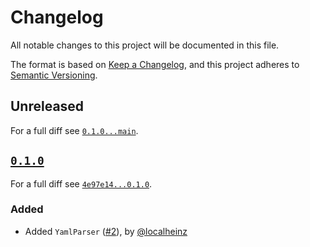 # Changelog

All notable changes to this project will be documented in this file.

The format is based on [Keep a Changelog](https://keepachangelog.com/en/1.0.0/), and this project adheres to [Semantic Versioning](https://semver.org/spec/v2.0.0.html).

## Unreleased

For a full diff see [`0.1.0...main`][0.1.0...main].

## [`0.1.0`][0.1.0]

For a full diff see [`4e97e14...0.1.0`][4e97e14...0.1.0].

### Added

* Added `YamlParser` ([#2]), by [@localheinz]

[0.1.0]: https://github.com/ergebnis/front-matter/releases/tag/1.0.0

[4e97e14...0.1.0]: https://github.com/ergebnis/front-matter/compare/4e97e14...0.1.0
[0.1.0...main]: https://github.com/ergebnis/front-matter/compare/0.1.0...main

[#2]: https://github.com/ergebnis/front-matter/pull/2

[@localheinz]: https://github.com/localheinz
